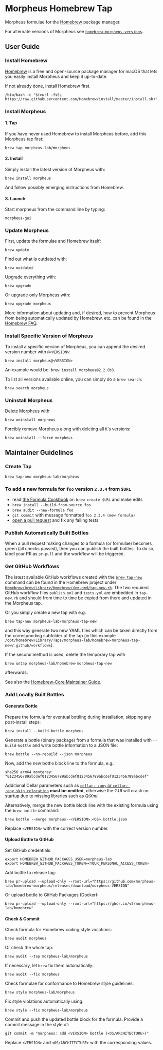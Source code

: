# Morpheus Homebrew Tap

Morpheus formulae for the [Homebrew](https://brew.sh/) package manager.

For alternate versions of Morpheus see [`homebrew-morpheus-versions`](https://github.com/morpheus-lab/homebrew-morpheus-versions).

## User Guide
### Install Homebrew

[Homebrew](https://brew.sh/) is a free and open-source package manager for macOS that lets you easily install Morpheus and keep it up-to-date.

If not already done, install Homebrew first.

    /bin/bash -c "$(curl -fsSL https://raw.githubusercontent.com/Homebrew/install/master/install.sh)"

### Install Morpheus

#### 1. Tap

If you have never used Homebrew to install Morpheus before, add this Morpheus tap first:

    brew tap morpheus-lab/morpheus

#### 2. Install

Simply install the latest version of Morpheus with:

    brew install morpheus

And follow possibly emerging instructions from Homebrew.

#### 3. Launch

Start morpheus from the command line by typing:

    morpheus-gui

### Update Morpheus

First, update the formulae and Homebrew itself:

    brew update

Find out what is outdated with:

    brew outdated

Upgrade everything with:

    brew upgrade

Or upgrade only Morpheus with:

    brew upgrade morpheus

More information about updating and, if desired, how to prevent Morpheus from being automatically updated by Homebrew, etc. can be found in the [Homebrew FAQ](https://docs.brew.sh/FAQ).

### Install Specific Version of Morpheus

To install a specific version of Morpheus, you can append the desired version number with ```@<VERSION>```:

    brew install morpheus@<VERSION>

An example would be: ```brew install morpheus@2.2.0b3```.

To list all versions available online, you can simply do a ```brew search```:

    brew search morpheus

### Uninstall Morpheus

Delete Morpheus with:

    brew uninstall morpheus

Forcibly remove Morpheus along with deleting all it's versions:

    brew uninstall --force morpheus

## Maintainer Guidelines

### Create Tap

    brew tap-new morpheus-lab/morpheus

### To add a new formula for `foo` version `2.3.4` from `$URL`

* read [the Formula Cookbook](https://docs.brew.sh/Formula-Cookbook) or: `brew create $URL` and make edits
* `brew install --build-from-source foo`
* `brew audit --new-formula foo`
* `git commit` with message formatted `foo 2.3.4 (new formula)`
* [open a pull request](https://brew.sh/2020/11/18/homebrew-tap-with-bottles-uploaded-to-github-releases/) and fix any failing tests

### Publish Automatically Built Bottles

When a pull request making changes to a formula (or formulae) becomes green (all checks passed), then you can publish the built bottles. To do so, label your PR as `pr-pull` and the workflow will be triggered.

### Get GitHub Workflows

The latest available GitHub workflows created with the [`brew tap-new`](https://docs.brew.sh/Manpage#tap-new-options-userrepo) command can be found in the Homebrew project under [`Homebrew/brew/Library/Homebrew/dev-cmd/tap-new.rb`](https://github.com/Homebrew/brew/blob/master/Library/Homebrew/dev-cmd/tap-new.rb). The two required GitHub workflow files `publish.yml` and `tests.yml` are embedded in `tap-new.rb` and should from time to time be copied from there and updated in the Morpheus tap.

Or you simply create a new tap with e.g.

    brew tap-new morpheus-lab/morpheus-tap-new 

and this way generate two new YAML files which can be taken directly from the corresponding subfolder of the tap (in this example `/opt/homebrew/Library/Taps/morpheus-lab/homebrew-morpheus-tap-new/.github/workflows`).

If the second method is used, delete the temporary tap with

    brew untap morpheus-lab/homebrew-morpheus-tap-new

afterwards.

See also the [Homebrew-Core Maintainer Guide](https://github.com/Homebrew/brew/blob/master/docs/Homebrew-homebrew-core-Maintainer-Guide.md).

### Add Locally Built Bottles

#### Generate Bottle

Prepare the formula for eventual bottling during installation, skipping any post-install steps:

    brew install --build-bottle morpheus

Generate a bottle (binary package) from a formula that was installed with
`--build-bottle` and write bottle information to a JSON file:

    brew bottle --no-rebuild --json morpheus

Now, add the new bottle block line to the formula, e.g.:

    sha256 arm64_monterey: "0123456789abcdef0123456789abcdef0123456789abcdef0123456789abcdef"

Additional Cellar parameters such as [`cellar: :any` or `cellar: :any_skip_relocation`](https://docs.brew.sh/Bottles#cellar-cellar) **must be omitted**, otherwise the GUI will crash on startup due to missing libraries such as *QtXml*.

Alternatively, merge the new bottle block line with the existing formula using the `brew bottle` command:

    brew bottle --merge morpheus--<VERSION>.<OS>.bottle.json

Replace `<VERSION>` with the correct version number.

#### Upload Bottle to GitHub

Set GitHub credentials:

    export HOMEBREW_GITHUB_PACKAGES_USER=morpheus-lab
    export HOMEBREW_GITHUB_PACKAGES_TOKEN=<YOUR_PERSONAL_ACCESS_TOKEN>

Add bottle to release tag:

    brew pr-upload --upload-only --root-url="https://github.com/morpheus-lab/homebrew-morpheus/releases/download/morpheus-VERSION"

Or upload bottle to GitHub Packages (Docker):

    brew pr-upload --upload-only --root-url="https://ghcr.io/v2/morpheus-lab/homebrew"

#### Check & Commit

Check formula for Homebrew coding style violations:

    brew audit morpheus

Or check the whole tap:

    brew audit --tap morpheus-lab/morpheus

If necessary, let `brew` fix them automatically:

    brew audit --fix morpheus

Check formulae for conformance to Homebrew style guidelines:

    brew style morpheus-lab/morpheus

Fix style violations automatically using:

    brew style --fix morpheus-lab/morpheus

Commit and push the updated bottle block for the formula. Provide a commit message in the style of:

    git commit -m "morpheus: add <VERSION> bottle (<OS/ARCHITECTURE>)"

Replace `<VERSION>` and `<OS/ARCHITECTURE>` with the corresponding values.
